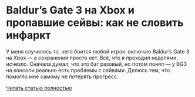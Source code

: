 # Baldur’s Gate 3 на Xbox и пропавшие сейвы: как не словить инфаркт



У меня случилось то, чего боится любой игрок: включаю Baldur’s Gate 3 на Xbox — а сохранений просто нет. Всё, что я проходил неделями, исчезло. Сначала думал, что это баг разовый, но потом понял — у BG3 на консоли реально есть проблемы с сейвами. Делюсь тем, что помогло мне самому не потерять прогресс.

[Читать статью полностью](https://xyberbara.com/gaming/save-file-loss-baldurs-gate-3/)
